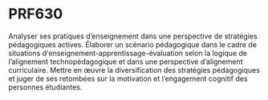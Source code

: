 # PRF630
Analyser ses pratiques d’enseignement dans une perspective de stratégies pédagogiques actives. Élaborer un scénario pédagogique dans le cadre de situations d'enseignement-apprentissage-évaluation selon la logique de l’alignement technopédagogique et dans une perspective d’alignement curriculaire. Mettre en œuvre la diversification des stratégies pédagogiques et juger de ses retombées sur la motivation et l’engagement cognitif des personnes étudiantes.
